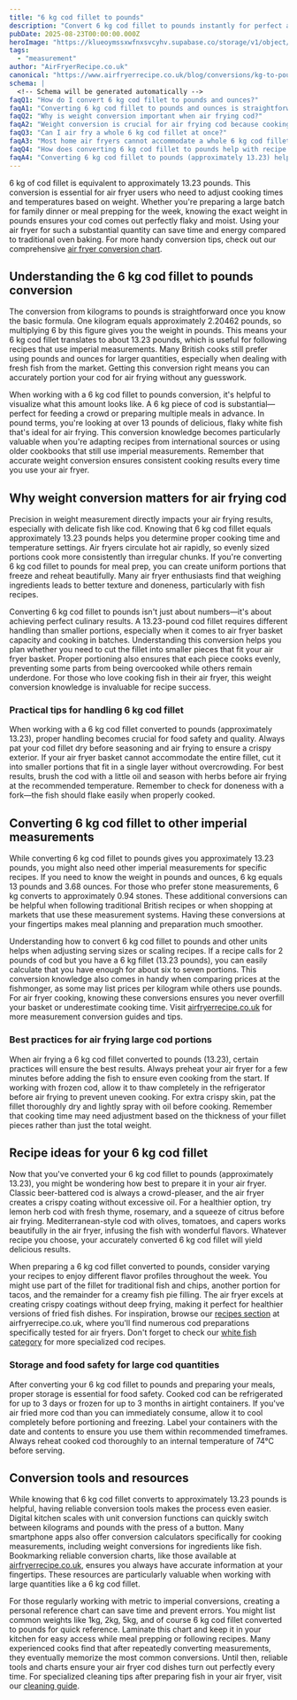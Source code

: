 ```yaml
---
title: "6 kg cod fillet to pounds"
description: "Convert 6 kg cod fillet to pounds instantly for perfect air fryer portions. Get cooking times, temperature tips, and delicious recipe ideas today."
pubDate: 2025-08-23T00:00:00.000Z
heroImage: "https://klueoymssxwfnxsvcyhv.supabase.co/storage/v1/object/public/Shmucket/6-kg-cod-fillet-to-pounds.webp"
tags:
  - "measurement"
author: "AirFryerRecipe.co.uk"
canonical: "https://www.airfryerrecipe.co.uk/blog/conversions/kg-to-pounds/6-kg-cod-fillet-to-pounds"
schema: |
  <!-- Schema will be generated automatically -->
faqQ1: "How do I convert 6 kg cod fillet to pounds and ounces?"
faqA1: "Converting 6 kg cod fillet to pounds and ounces is straightforward once you know the basic conversion rates. First, convert kilograms to pounds by multiplying by 2.20462, which gives you approximately 13.23 pounds. Then, take the decimal portion (0.23) and multiply by 16 to get ounces, resulting in about 3.68 ounces. So 6 kg cod fillet equals 13 pounds and 3.68 ounces, which is helpful for precise recipe measurements and portioning for air frying."
faqQ2: "Why is weight conversion important when air frying cod?"
faqA2: "Weight conversion is crucial for air frying cod because cooking times and temperatures depend directly on the mass of food being cooked. Knowing that 6 kg cod fillet converts to approximately 13.23 pounds helps you determine proper air fryer settings and avoid under or overcooking. Accurate weight conversion also ensures even cooking throughout the fillet, prevents overcrowding the air fryer basket, and helps with portion control for meal planning. This knowledge leads to perfectly cooked, flaky cod every time you use your air fryer."
faqQ3: "Can I air fry a whole 6 kg cod fillet at once?"
faqA3: "Most home air fryers cannot accommodate a whole 6 kg cod fillet (approximately 13.23 pounds) at once due to basket size limitations. You'll typically need to cut the fillet into smaller portions that fit in a single layer without overlapping. Overcrowding the air fryer basket prevents proper air circulation and results in uneven cooking. For best results, work in batches and adjust cooking time based on the thickness of each portion rather than the total weight of the fillet."
faqQ4: "How does converting 6 kg cod fillet to pounds help with recipe adjustments?"
faqA4: "Converting 6 kg cod fillet to pounds (approximately 13.23) helps tremendously with recipe adjustments and scaling. If a recipe calls for a specific weight in pounds, you can easily calculate how many servings your 6 kg fillet will yield. This conversion also helps when comparing prices at fish markets that may use different measurement systems. For air fryer cooking, knowing the weight in pounds allows you to accurately follow cooking time recommendations and ensure your cod comes out perfectly cooked every time."
---
```

<p>6 kg of cod fillet is equivalent to approximately 13.23 pounds. This conversion is essential for air fryer users who need to adjust cooking times and temperatures based on weight. Whether you're preparing a large batch for family dinner or meal prepping for the week, knowing the exact weight in pounds ensures your cod comes out perfectly flaky and moist. Using your air fryer for such a substantial quantity can save time and energy compared to traditional oven baking. For more handy conversion tips, check out our comprehensive <a href="https://www.airfryerrecipe.co.uk/air-fryer-conversion-chart">air fryer conversion chart</a>.</p>

<h2>Understanding the 6 kg cod fillet to pounds conversion</h2>
<p>The conversion from kilograms to pounds is straightforward once you know the basic formula. One kilogram equals approximately 2.20462 pounds, so multiplying 6 by this figure gives you the weight in pounds. This means your 6 kg cod fillet translates to about 13.23 pounds, which is useful for following recipes that use imperial measurements. Many British cooks still prefer using pounds and ounces for larger quantities, especially when dealing with fresh fish from the market. Getting this conversion right means you can accurately portion your cod for air frying without any guesswork.</p>
<p>When working with a 6 kg cod fillet to pounds conversion, it's helpful to visualize what this amount looks like. A 6 kg piece of cod is substantial—perfect for feeding a crowd or preparing multiple meals in advance. In pound terms, you're looking at over 13 pounds of delicious, flaky white fish that's ideal for air frying. This conversion knowledge becomes particularly valuable when you're adapting recipes from international sources or using older cookbooks that still use imperial measurements. Remember that accurate weight conversion ensures consistent cooking results every time you use your air fryer.</p>

<h2>Why weight conversion matters for air frying cod</h2>
<p>Precision in weight measurement directly impacts your air frying results, especially with delicate fish like cod. Knowing that 6 kg cod fillet equals approximately 13.23 pounds helps you determine proper cooking time and temperature settings. Air fryers circulate hot air rapidly, so evenly sized portions cook more consistently than irregular chunks. If you're converting 6 kg cod fillet to pounds for meal prep, you can create uniform portions that freeze and reheat beautifully. Many air fryer enthusiasts find that weighing ingredients leads to better texture and doneness, particularly with fish recipes.</p>
<p>Converting 6 kg cod fillet to pounds isn't just about numbers—it's about achieving perfect culinary results. A 13.23-pound cod fillet requires different handling than smaller portions, especially when it comes to air fryer basket capacity and cooking in batches. Understanding this conversion helps you plan whether you need to cut the fillet into smaller pieces that fit your air fryer basket. Proper portioning also ensures that each piece cooks evenly, preventing some parts from being overcooked while others remain underdone. For those who love cooking fish in their air fryer, this weight conversion knowledge is invaluable for recipe success.</p>

<h3>Practical tips for handling 6 kg cod fillet</h3>
<p>When working with a 6 kg cod fillet converted to pounds (approximately 13.23), proper handling becomes crucial for food safety and quality. Always pat your cod fillet dry before seasoning and air frying to ensure a crispy exterior. If your air fryer basket cannot accommodate the entire fillet, cut it into smaller portions that fit in a single layer without overcrowding. For best results, brush the cod with a little oil and season with herbs before air frying at the recommended temperature. Remember to check for doneness with a fork—the fish should flake easily when properly cooked.</p>

<h2>Converting 6 kg cod fillet to other imperial measurements</h2>
<p>While converting 6 kg cod fillet to pounds gives you approximately 13.23 pounds, you might also need other imperial measurements for specific recipes. If you need to know the weight in pounds and ounces, 6 kg equals 13 pounds and 3.68 ounces. For those who prefer stone measurements, 6 kg converts to approximately 0.94 stones. These additional conversions can be helpful when following traditional British recipes or when shopping at markets that use these measurement systems. Having these conversions at your fingertips makes meal planning and preparation much smoother.</p>
<p>Understanding how to convert 6 kg cod fillet to pounds and other units helps when adjusting serving sizes or scaling recipes. If a recipe calls for 2 pounds of cod but you have a 6 kg fillet (13.23 pounds), you can easily calculate that you have enough for about six to seven portions. This conversion knowledge also comes in handy when comparing prices at the fishmonger, as some may list prices per kilogram while others use pounds. For air fryer cooking, knowing these conversions ensures you never overfill your basket or underestimate cooking time. Visit <a href="https://www.airfryerrecipe.co.uk">airfryerrecipe.co.uk</a> for more measurement conversion guides and tips.</p>

<h3>Best practices for air frying large cod portions</h3>
<p>When air frying a 6 kg cod fillet converted to pounds (13.23), certain practices will ensure the best results. Always preheat your air fryer for a few minutes before adding the fish to ensure even cooking from the start. If working with frozen cod, allow it to thaw completely in the refrigerator before air frying to prevent uneven cooking. For extra crispy skin, pat the fillet thoroughly dry and lightly spray with oil before cooking. Remember that cooking time may need adjustment based on the thickness of your fillet pieces rather than just the total weight.</p>

<h2>Recipe ideas for your 6 kg cod fillet</h2>
<p>Now that you've converted your 6 kg cod fillet to pounds (approximately 13.23), you might be wondering how best to prepare it in your air fryer. Classic beer-battered cod is always a crowd-pleaser, and the air fryer creates a crispy coating without excessive oil. For a healthier option, try lemon herb cod with fresh thyme, rosemary, and a squeeze of citrus before air frying. Mediterranean-style cod with olives, tomatoes, and capers works beautifully in the air fryer, infusing the fish with wonderful flavors. Whatever recipe you choose, your accurately converted 6 kg cod fillet will yield delicious results.</p>
<p>When preparing a 6 kg cod fillet converted to pounds, consider varying your recipes to enjoy different flavor profiles throughout the week. You might use part of the fillet for traditional fish and chips, another portion for tacos, and the remainder for a creamy fish pie filling. The air fryer excels at creating crispy coatings without deep frying, making it perfect for healthier versions of fried fish dishes. For inspiration, browse our <a href="https://www.airfryerrecipe.co.uk/recipes">recipes section</a> at airfryerrecipe.co.uk, where you'll find numerous cod preparations specifically tested for air fryers. Don't forget to check our <a href="https://www.airfryerrecipe.co.uk/recipe-category/white-fish">white fish category</a> for more specialized cod recipes.</p>

<h3>Storage and food safety for large cod quantities</h3>
<p>After converting your 6 kg cod fillet to pounds and preparing your meals, proper storage is essential for food safety. Cooked cod can be refrigerated for up to 3 days or frozen for up to 3 months in airtight containers. If you've air fried more cod than you can immediately consume, allow it to cool completely before portioning and freezing. Label your containers with the date and contents to ensure you use them within recommended timeframes. Always reheat cooked cod thoroughly to an internal temperature of 74°C before serving.</p>

<h2>Conversion tools and resources</h2>
<p>While knowing that 6 kg cod fillet converts to approximately 13.23 pounds is helpful, having reliable conversion tools makes the process even easier. Digital kitchen scales with unit conversion functions can quickly switch between kilograms and pounds with the press of a button. Many smartphone apps also offer conversion calculators specifically for cooking measurements, including weight conversions for ingredients like fish. Bookmarking reliable conversion charts, like those available at <a href="https://www.airfryerrecipe.co.uk">airfryerrecipe.co.uk</a>, ensures you always have accurate information at your fingertips. These resources are particularly valuable when working with large quantities like a 6 kg cod fillet.</p>
<p>For those regularly working with metric to imperial conversions, creating a personal reference chart can save time and prevent errors. You might list common weights like 1kg, 2kg, 5kg, and of course 6 kg cod fillet converted to pounds for quick reference. Laminate this chart and keep it in your kitchen for easy access while meal prepping or following recipes. Many experienced cooks find that after repeatedly converting measurements, they eventually memorize the most common conversions. Until then, reliable tools and charts ensure your air fryer cod dishes turn out perfectly every time. For specialized cleaning tips after preparing fish in your air fryer, visit our <a href="https://www.airfryerrecipe.co.uk/air-fryer-cleaner">cleaning guide</a>.</p>
